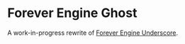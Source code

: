 # Forever Engine Ghost
A work-in-progress rewrite of [Forever Engine Underscore](https://github.com/BeastlyGhost/Forever-Engine-Underscore).
